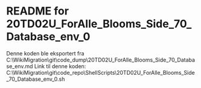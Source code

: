 # README for 20TD02U_ForAlle_Blooms_Side_70_Database_env_0
Denne koden ble eksportert fra C:\WikiMigration\git\code_dump\20TD02U_ForAlle_Blooms_Side_70_Database_env.md
Link til denne koden: C:\WikiMigration\git\code_repo\ShellScripts\20TD02U_ForAlle_Blooms_Side_70_Database_env_0.sh
